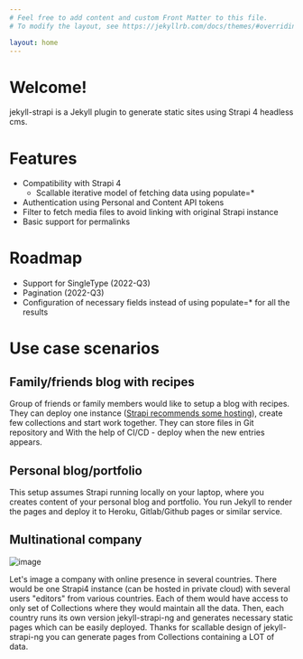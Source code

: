 ```yaml
---
# Feel free to add content and custom Front Matter to this file.
# To modify the layout, see https://jekyllrb.com/docs/themes/#overriding-theme-defaults

layout: home
---
```

# Welcome! 

jekyll-strapi    is a Jekyll plugin to generate static sites using Strapi 4 headless cms. 

# Features
* Compatibility with Strapi 4
    * Scallable iterative model of fetching data using populate=*
* Authentication using Personal and Content API tokens
* Filter to fetch media files to avoid linking with original Strapi instance
* Basic support for permalinks


# Roadmap

* Support for SingleType (2022-Q3)
* Pagination (2022-Q3)
* Configuration of necessary fields instead of using populate=* for all the results

# Use case scenarios

## Family/friends blog with recipes

Group of friends or family members would like to setup a blog with recipes. They can deploy one instance ([Strapi recommends some hosting](https://docs.strapi.io/developer-docs/latest/setup-deployment-guides/deployment.html)), create few collections and start work together. They can store files in Git repository and With the help of CI/CD - deploy when the new entries appears.  


## Personal blog/portfolio

This setup assumes Strapi running locally on your laptop, where you creates content of your personal blog and portfolio. You run Jekyll to render the pages and deploy it to Heroku, Gitlab/Github pages or similar service.

## Multinational company

![image](/assets/images/jekyll-strapi-ng.drawio.png)

Let's image a company with online presence in several countries. There would be one Strapi4 instance (can be hosted in private cloud) with several users "editors" from various countries. Each of them would have access to only set of Collections where they would maintain all the data. Then, each country runs its own version jekyll-strapi-ng and generates necessary static pages which can be easily deployed. Thanks for scallable design of jekyll-strapi-ng you can generate pages from Collections containing a LOT of data.



